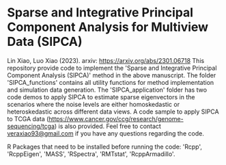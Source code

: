 # Sparse and Integrative Principal Component Analysis for Multiview Data (SIPCA)
Lin Xiao, Luo Xiao (2023). arxiv:  https://arxiv.org/abs/2301.06718
This repository provide code to implement the 'Sparse and Integrative Principal Component Analysis (SIPCA)' method in the above manuscript. The folder 'SIPCA_functions' contains all utility functions for method implementation and simulation data generation. The 'SIPCA_application' folder has two code demos to apply SIPCA to estimate sparse eigenvectors in the scenarios where the noise levels are either homoskedastic or heteroskedastic across different data views. A code sample to apply SIPCA to TCGA data (https://www.cancer.gov/ccg/research/genome-sequencing/tcga) is also provided. Feel free to contact veraxiao93@gmail.com if you have any questions regarding the code.

R Packages that need to be installed before running the code: 'Rcpp', 'RcppEigen', 'MASS', 'RSpectra', 'RMTstat', 'RcppArmadillo'.
